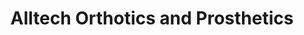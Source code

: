---
title: "Alltech Orthotics and Prosthetics"
url: /burleson/alltech-orthotics-and-prosthetics/
shop: medical supply
---